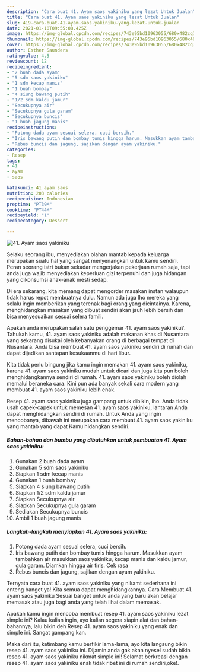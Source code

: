 ```yaml
---
description: "Cara buat 41. Ayam saos yakiniku yang lezat Untuk Jualan"
title: "Cara buat 41. Ayam saos yakiniku yang lezat Untuk Jualan"
slug: 419-cara-buat-41-ayam-saos-yakiniku-yang-lezat-untuk-jualan
date: 2021-01-10T09:55:08.425Z
image: https://img-global.cpcdn.com/recipes/743e95bd10963055/680x482cq70/41-ayam-saos-yakiniku-foto-resep-utama.jpg
thumbnail: https://img-global.cpcdn.com/recipes/743e95bd10963055/680x482cq70/41-ayam-saos-yakiniku-foto-resep-utama.jpg
cover: https://img-global.cpcdn.com/recipes/743e95bd10963055/680x482cq70/41-ayam-saos-yakiniku-foto-resep-utama.jpg
author: Esther Saunders
ratingvalue: 4.5
reviewcount: 12
recipeingredient:
- "2 buah dada ayam"
- "5 sdm saos yakiniku"
- "1 sdm kecap manis"
- "1 buah bombay"
- "4 siung bawang putih"
- "1/2 sdm kaldu jamur"
- "Secukupnya air"
- "Secukupnya gula garam"
- "Secukupnya buncis"
- "1 buah jagung manis"
recipeinstructions:
- "Potong dada ayam sesuai selera, cuci bersih."
- "Iris bawang putih dan bombay tumis hingga harum. Masukkan ayam tambahkan air masukkan saos yakiniku, kecap manis dan kaldu jamur, gula garam. Diamkan hingga air tiris. Cek rasa"
- "Rebus buncis dan jagung, sajikan dengan ayam yakiniku."
categories:
- Resep
tags:
- 41
- ayam
- saos

katakunci: 41 ayam saos 
nutrition: 203 calories
recipecuisine: Indonesian
preptime: "PT39M"
cooktime: "PT44M"
recipeyield: "1"
recipecategory: Dessert

---
```



![41. Ayam saos yakiniku](https://img-global.cpcdn.com/recipes/743e95bd10963055/680x482cq70/41-ayam-saos-yakiniku-foto-resep-utama.jpg)

Selaku seorang ibu, menyediakan olahan mantab kepada keluarga merupakan suatu hal yang sangat menyenangkan untuk kamu sendiri. Peran seorang istri bukan sekadar mengerjakan pekerjaan rumah saja, tapi anda juga wajib menyediakan keperluan gizi terpenuhi dan juga hidangan yang dikonsumsi anak-anak mesti sedap.

Di era  sekarang, kita memang dapat mengorder masakan instan walaupun tidak harus repot membuatnya dulu. Namun ada juga lho mereka yang selalu ingin memberikan yang terenak bagi orang yang dicintainya. Karena, menghidangkan masakan yang dibuat sendiri akan jauh lebih bersih dan bisa menyesuaikan sesuai selera famili. 



Apakah anda merupakan salah satu penggemar 41. ayam saos yakiniku?. Tahukah kamu, 41. ayam saos yakiniku adalah makanan khas di Nusantara yang sekarang disukai oleh kebanyakan orang di berbagai tempat di Nusantara. Anda bisa membuat 41. ayam saos yakiniku sendiri di rumah dan dapat dijadikan santapan kesukaanmu di hari libur.

Kita tidak perlu bingung jika kamu ingin memakan 41. ayam saos yakiniku, karena 41. ayam saos yakiniku mudah untuk dicari dan juga kita pun boleh menghidangkannya sendiri di rumah. 41. ayam saos yakiniku boleh diolah memalui beraneka cara. Kini pun ada banyak sekali cara modern yang membuat 41. ayam saos yakiniku lebih enak.

Resep 41. ayam saos yakiniku juga gampang untuk dibikin, lho. Anda tidak usah capek-capek untuk memesan 41. ayam saos yakiniku, lantaran Anda dapat menghidangkan sendiri di rumah. Untuk Anda yang ingin mencobanya, dibawah ini merupakan cara membuat 41. ayam saos yakiniku yang mantab yang dapat Kamu hidangkan sendiri.

<!--inarticleads1-->

##### Bahan-bahan dan bumbu yang dibutuhkan untuk pembuatan 41. Ayam saos yakiniku:

1. Gunakan 2 buah dada ayam
1. Gunakan 5 sdm saos yakiniku
1. Siapkan 1 sdm kecap manis
1. Gunakan 1 buah bombay
1. Siapkan 4 siung bawang putih
1. Siapkan 1/2 sdm kaldu jamur
1. Siapkan Secukupnya air
1. Siapkan Secukupnya gula garam
1. Sediakan Secukupnya buncis
1. Ambil 1 buah jagung manis




<!--inarticleads2-->

##### Langkah-langkah menyiapkan 41. Ayam saos yakiniku:

1. Potong dada ayam sesuai selera, cuci bersih.
1. Iris bawang putih dan bombay tumis hingga harum. Masukkan ayam tambahkan air masukkan saos yakiniku, kecap manis dan kaldu jamur, gula garam. Diamkan hingga air tiris. Cek rasa
1. Rebus buncis dan jagung, sajikan dengan ayam yakiniku.




Ternyata cara buat 41. ayam saos yakiniku yang nikamt sederhana ini enteng banget ya! Kita semua dapat menghidangkannya. Cara Membuat 41. ayam saos yakiniku Sesuai banget untuk anda yang baru akan belajar memasak atau juga bagi anda yang telah lihai dalam memasak.

Apakah kamu ingin mencoba membuat resep 41. ayam saos yakiniku lezat simple ini? Kalau kalian ingin, ayo kalian segera siapin alat dan bahan-bahannya, lalu bikin deh Resep 41. ayam saos yakiniku yang enak dan simple ini. Sangat gampang kan. 

Maka dari itu, ketimbang kamu berfikir lama-lama, ayo kita langsung bikin resep 41. ayam saos yakiniku ini. Dijamin anda gak akan nyesel sudah bikin resep 41. ayam saos yakiniku nikmat simple ini! Selamat berkreasi dengan resep 41. ayam saos yakiniku enak tidak ribet ini di rumah sendiri,oke!.

